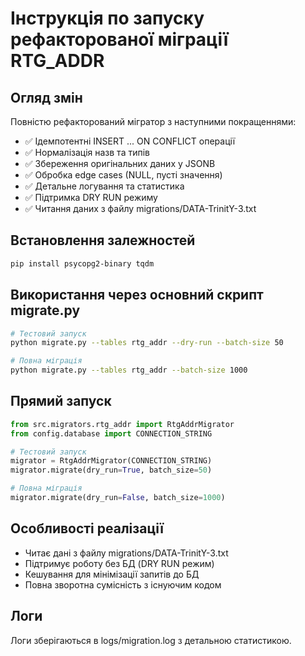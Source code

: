 # Інструкція по запуску рефакторованої міграції RTG_ADDR

## Огляд змін
Повністю рефакторований мігратор з наступними покращеннями:
- ✅ Ідемпотентні INSERT ... ON CONFLICT операції
- ✅ Нормалізація назв та типів
- ✅ Збереження оригінальних даних у JSONB
- ✅ Обробка edge cases (NULL, пусті значення)
- ✅ Детальне логування та статистика
- ✅ Підтримка DRY RUN режиму
- ✅ Читання даних з файлу migrations/DATA-TrinitY-3.txt

## Встановлення залежностей
```bash
pip install psycopg2-binary tqdm
```

## Використання через основний скрипт migrate.py
```bash
# Тестовий запуск
python migrate.py --tables rtg_addr --dry-run --batch-size 50

# Повна міграція
python migrate.py --tables rtg_addr --batch-size 1000
```

## Прямий запуск
```python
from src.migrators.rtg_addr import RtgAddrMigrator
from config.database import CONNECTION_STRING

# Тестовий запуск
migrator = RtgAddrMigrator(CONNECTION_STRING)
migrator.migrate(dry_run=True, batch_size=50)

# Повна міграція
migrator.migrate(dry_run=False, batch_size=1000)
```

## Особливості реалізації
- Читає дані з файлу migrations/DATA-TrinitY-3.txt
- Підтримує роботу без БД (DRY RUN режим)
- Кешування для мінімізації запитів до БД
- Повна зворотна сумісність з існуючим кодом

## Логи
Логи зберігаються в logs/migration.log з детальною статистикою.
